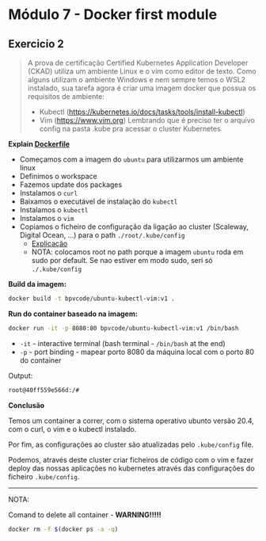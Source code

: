 # Módulo 7 - Docker first module

## Exercicio 2

>   A prova de certificação Certified Kubernetes Application Developer (CKAD) utiliza um ambiente Linux e o vim como editor de texto. Como alguns utilizam o ambiente Windows e nem sempre temos o WSL2 instalado, sua tarefa agora é criar uma imagem docker que possua os requisitos de ambiente:
> - Kubectl (https://kubernetes.io/docs/tasks/tools/install-kubectl)
> - Vim (https://www.vim.org)
> Lembrando que é preciso ter o arquivo config na pasta .kube pra acessar o cluster Kubernetes


**Explain [Dockerfile](Dockerfile)**

* Começamos com a imagem do `ubuntu` para utilizarmos um ambiente linux
* Definimos o workspace
* Fazemos update dos packages
* Instalamos o `curl`
* Baixamos o executável de instalação do `kubectl`
* Instalamos o `kubectl`
* Instalamos o `vim`
* Copiamos o ficheiro de configuração da ligação ao cluster (Scaleway, Digital Ocean, ...) para o path `./root/.kube/config`
  - [Explicação](config)
  * NOTA: colocamos root no path porque a imagem `ubuntu` roda em sudo por default. Se nao estiver em modo sudo, seri só `./.kube/config`


**Build da imagem:**

```bash
docker build -t bpvcode/ubuntu-kubectl-vim:v1 .
```

**Run do container baseado na imagem:**

```bash
docker run -it -p 8080:80 bpvcode/ubuntu-kubectl-vim:v1 /bin/bash
```

- `-it` - interactive terminal (bash terminal - `/bin/bash` at the end)
- `-p` - port binding - mapear porto 8080 da máquina local com o porto 80 do container

Output:

```bash
root@40ff559e566d:/#
```

**Conclusão**

Temos um container a correr, com o sistema operativo ubunto versão 20.4, com o curl, o vim e o kubectl instalado.

Por fim, as configurações ao cluster são atualizadas pelo `.kube/config` file.

Podemos, através deste cluster criar ficheiros de código com o vim e fazer deploy das nossas aplicações no kubernetes através das configurações do ficheiro `.kube/config`.

---

NOTA:

Comand to delete all container - **WARNING!!!!!**

```bash
docker rm -f $(docker ps -a -q)
```
